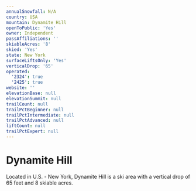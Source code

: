 ```yaml
---
annualSnowfall: N/A
country: USA
mountain: Dynamite Hill
openToPublic: 'Yes'
owner: Independent
passAffiliations: ''
skiableAcres: '8'
skied: 'Yes'
state: New York
surfaceLiftsOnly: 'Yes'
verticalDrop: '65'
operated:
  '2324': true
  '2425': true
website: ''
elevationBase: null
elevationSummit: null
trailCount: null
trailPctBeginner: null
trailPctIntermediate: null
trailPctAdvanced: null
liftCount: null
trailPctExpert: null
---
```



# Dynamite Hill

Located in U.S. - New York, Dynamite Hill is a ski area with a vertical drop of 65 feet and 8 skiable acres.
